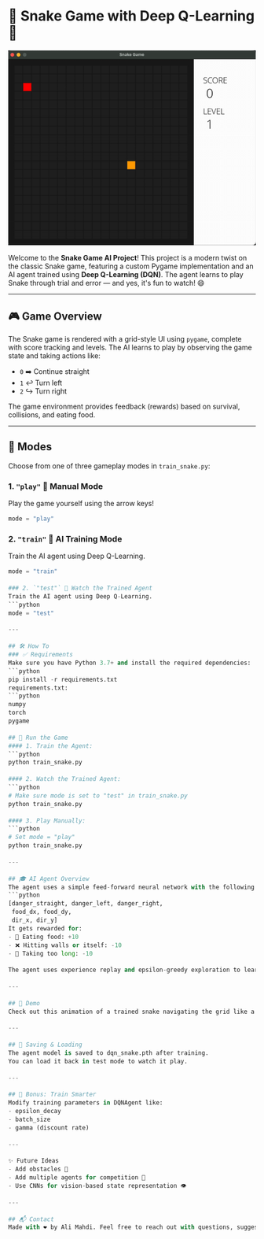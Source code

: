 # 🐍 Snake Game with Deep Q-Learning 🧠


![Trained Snake Example](example.gif)


Welcome to the **Snake Game AI Project**! This project is a modern twist on the classic Snake game, featuring a custom Pygame implementation and an AI agent trained using **Deep Q-Learning (DQN)**. The agent learns to play Snake through trial and error — and yes, it's fun to watch! 😄

---

## 🎮 Game Overview
The Snake game is rendered with a grid-style UI using `pygame`, complete with score tracking and levels. The AI learns to play by observing the game state and taking actions like:

- `0` ➡️ Continue straight
- `1` ↩️ Turn left
- `2` ↪️ Turn right

The game environment provides feedback (rewards) based on survival, collisions, and eating food.

---

## 📂 Modes
Choose from one of three gameplay modes in `train_snake.py`:

### 1. `"play"` 👾 Manual Mode
Play the game yourself using the arrow keys!
```python
mode = "play"
```

### 2. `"train"` 🤖 AI Training Mode
Train the AI agent using Deep Q-Learning.
```python
mode = "train"

### 2. `"test"` 🧪 Watch the Trained Agent
Train the AI agent using Deep Q-Learning.
```python
mode = "test"

---

## 🛠️ How To
### ✅ Requirements
Make sure you have Python 3.7+ and install the required dependencies:
```python
pip install -r requirements.txt
requirements.txt:
```python
numpy
torch
pygame

## 🚀 Run the Game
#### 1. Train the Agent:
```python
python train_snake.py

#### 2. Watch the Trained Agent:
```python
# Make sure mode is set to "test" in train_snake.py
python train_snake.py

#### 3. Play Manually:
```python
# Set mode = "play"
python train_snake.py

---

## 🎓 AI Agent Overview
The agent uses a simple feed-forward neural network with the following input features:
```python
[danger_straight, danger_left, danger_right,
 food_dx, food_dy,
 dir_x, dir_y]
It gets rewarded for:
- 🍎 Eating food: +10
- ❌ Hitting walls or itself: -10
- 🐢 Taking too long: -10

The agent uses experience replay and epsilon-greedy exploration to learn effective strategies over time.

---

## 📸 Demo
Check out this animation of a trained snake navigating the grid like a champ! 🐍🔥

---

## 💾 Saving & Loading
The agent model is saved to dqn_snake.pth after training.
You can load it back in test mode to watch it play.

---

## 🧠 Bonus: Train Smarter
Modify training parameters in DQNAgent like:
- epsilon_decay
- batch_size
- gamma (discount rate)

---

✨ Future Ideas
- Add obstacles 🧱
- Add multiple agents for competition 🥊
- Use CNNs for vision-based state representation 👁️

---

## 📬 Contact
Made with ❤️ by Ali Mahdi. Feel free to reach out with questions, suggestions, or cool ideas!
